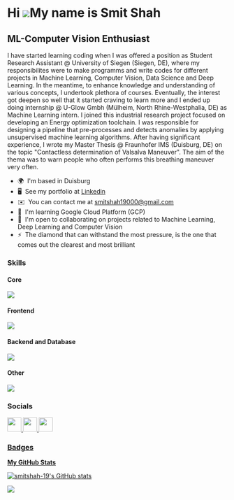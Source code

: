 Hi ![](https://user-images.githubusercontent.com/18350557/176309783-0785949b-9127-417c-8b55-ab5a4333674e.gif)My name is Smit Shah
=================================================================================================================================

ML-Computer Vision Enthusiast
-----------------------------

I have started learning coding when I was offered a position as Student Research Assistant @ University of Siegen (Siegen, DE), where my responsibilites were to make programms and write codes for different projects in Machine Learning, Computer Vision, Data Science and Deep Learning. In the meantime, to enhance knowledge and understanding of various concepts, I undertook plethora of courses. Eventually, the interest got deepen so well that it started craving to learn more and I ended up doing internship @ U-Glow Gmbh (Mülheim, North Rhine-Westphalia, DE) as Machine Learning intern. I joined this industrial research project focused on developing an Energy optimization toolchain. I was responsible for designing a pipeline that pre-processes and detects anomalies by applying unsupervised machine learning algorithms. After having significant experience, I wrote my Master Thesis @ Fraunhofer IMS (Duisburg, DE) on the topic "Contactless determination of Valsalva Maneuver". The aim of the thema was to warn people who often performs this breathing maneuver very often.

* 🌍  I'm based in Duisburg
* 🖥️  See my portfolio at [Linkedin](http://www.linkedin.com/in/smit-jitendrakumar-shah)
* ✉️  You can contact me at [smitshah19000@gmail.com](mailto:smitshah19000@gmail.com)
* 🧠  I'm learning Google Cloud Platform (GCP)
* 🤝  I'm open to collaborating on projects related to Machine Learning, Deep Learning and Computer Vision
* ⚡  The diamond that can withstand the most pressure, is the one that comes out the clearest and most brilliant

### Skills
####  Core
<p align="left">
<img src="https://skillicons.dev/icons?i=git,github,gitlab,kubernetes,docker,cpp,python" />
</p>

####  Frontend
<p align="left">
<img src="https://skillicons.dev/icons?i=html,css" />
</p>

#### Backend and Database
<p align="left">
<img src="https://skillicons.dev/icons?i=postgres,postman" />
</p>

#### Other
<p align="left">
<img src="https://skillicons.dev/icons?i=linux,tensorflow" />
</p>

### Socials

<p align="left"> <a href="https://www.github.com/smitshah-19" target="_blank" rel="noreferrer"> <picture> <source media="(prefers-color-scheme: dark)" srcset="https://raw.githubusercontent.com/danielcranney/readme-generator/main/public/icons/socials/github-dark.svg" /> <source media="(prefers-color-scheme: light)" srcset="https://raw.githubusercontent.com/danielcranney/readme-generator/main/public/icons/socials/github.svg" /> <img src="https://raw.githubusercontent.com/danielcranney/readme-generator/main/public/icons/socials/github.svg" width="32" height="32" /> </picture> </a> <a href="https://www.linkedin.com/in/www.linkedin.com/in/smit-jitendrakumar-shah" target="_blank" rel="noreferrer"> <img src="https://skillicons.dev/icons?i=linkedin" width="32" height="32" /> </picture> </a> <a href="https://www.stackoverflow.com/users/15761121/smitshah-19" target="_blank" rel="noreferrer"> <img src="https://skillicons.dev/icons?i=stackoverflow" width="32" height="32" /> 
  
### Badges

<b>My GitHub Stats</b>

<a href="http://www.github.com/smitshah-19"><img src="https://github-readme-stats.vercel.app/api?username=smitshah-19&show_icons=true&hide=&count_private=true&title_color=0891b2&text_color=ffffff&icon_color=0891b2&bg_color=1c1917&hide_border=true&show_icons=true" alt="smitshah-19's GitHub stats" /></a>

<a href="http://www.github.com/smitshah-19"><img src="https://github-readme-streak-stats.herokuapp.com/?user=smitshah-19&stroke=ffffff&background=1c1917&ring=0891b2&fire=0891b2&currStreakNum=ffffff&currStreakLabel=0891b2&sideNums=ffffff&sideLabels=ffffff&dates=ffffff&hide_border=true" /></a>
